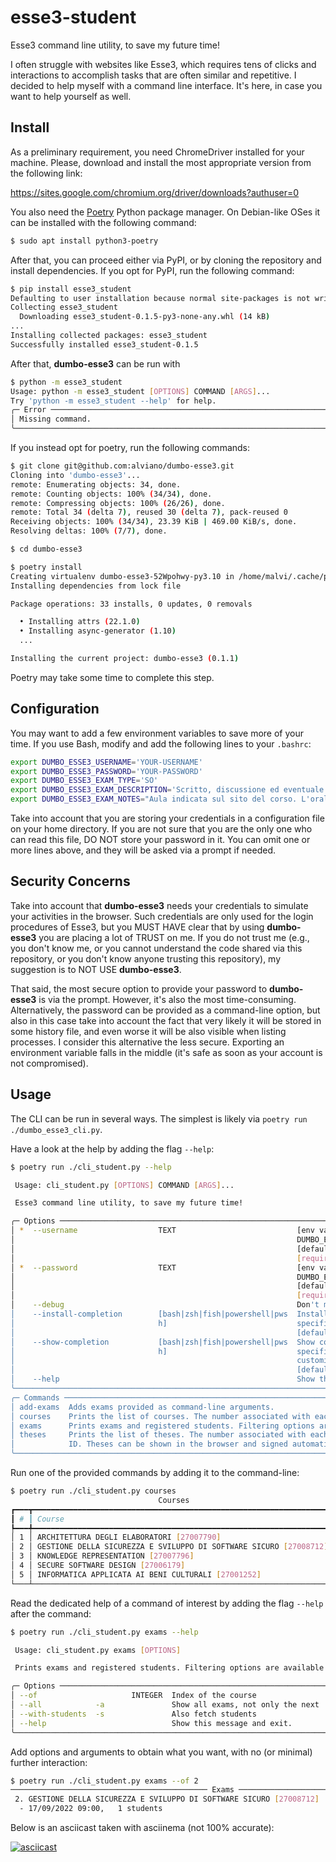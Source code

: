 # esse3-student

Esse3 command line utility, to save my future time!

I often struggle with websites like Esse3, which requires tens of clicks and interactions to accomplish tasks that are often similar and repetitive.
I decided to help myself with a command line interface.
It's here, in case you want to help yourself as well.


## Install

As a preliminary requirement, you need ChromeDriver installed for your machine.
Please, download and install the most appropriate version from the following link:

https://sites.google.com/chromium.org/driver/downloads?authuser=0

You also need the [Poetry](https://python-poetry.org/) Python package manager.
On Debian-like OSes it can be installed with the following command:
```bash
$ sudo apt install python3-poetry
```

After that, you can proceed either via PyPI, or by cloning the repository and install dependencies.
If you opt for PyPI, run the following command:
```bash
$ pip install esse3_student
Defaulting to user installation because normal site-packages is not writeable
Collecting esse3_student
  Downloading esse3_student-0.1.5-py3-none-any.whl (14 kB)
...
Installing collected packages: esse3_student
Successfully installed esse3_student-0.1.5
```

After that, **dumbo-esse3** can be run with
```bash
$ python -m esse3_student
Usage: python -m esse3_student [OPTIONS] COMMAND [ARGS]...
Try 'python -m esse3_student --help' for help.
╭─ Error ──────────────────────────────────────────────────────────────────────────────────────╮
│ Missing command.                                                                             │
╰──────────────────────────────────────────────────────────────────────────────────────────────╯
```

If you instead opt for poetry, run the following commands:
```bash
$ git clone git@github.com:alviano/dumbo-esse3.git
Cloning into 'dumbo-esse3'...
remote: Enumerating objects: 34, done.
remote: Counting objects: 100% (34/34), done.
remote: Compressing objects: 100% (26/26), done.
remote: Total 34 (delta 7), reused 30 (delta 7), pack-reused 0
Receiving objects: 100% (34/34), 23.39 KiB | 469.00 KiB/s, done.
Resolving deltas: 100% (7/7), done.

$ cd dumbo-esse3

$ poetry install
Creating virtualenv dumbo-esse3-52Wpohwy-py3.10 in /home/malvi/.cache/pypoetry/virtualenvs
Installing dependencies from lock file

Package operations: 33 installs, 0 updates, 0 removals

  • Installing attrs (22.1.0)
  • Installing async-generator (1.10)
  ...

Installing the current project: dumbo-esse3 (0.1.1)
```

Poetry may take some time to complete this step.


## Configuration

You may want to add a few environment variables to save more of your time.
If you use Bash, modify and add the following lines to your `.bashrc`:

```bash
export DUMBO_ESSE3_USERNAME='YOUR-USERNAME'
export DUMBO_ESSE3_PASSWORD='YOUR-PASSWORD'
export DUMBO_ESSE3_EXAM_TYPE='SO'
export DUMBO_ESSE3_EXAM_DESCRIPTION='Scritto, discussione ed eventuale orale'
export DUMBO_ESSE3_EXAM_NOTES="Aula indicata sul sito del corso. L'orale è facoltativo. (Room is reported on the website of the course. Oral examination is optional.)"
```

Take into account that you are storing your credentials in a configuration file on your home directory.
If you are not sure that you are the only one who can read this file, DO NOT store your password in it.
You can omit one or more lines above, and they will be asked via a prompt if needed.


## Security Concerns

Take into account that **dumbo-esse3** needs your credentials to simulate your activities in the browser.
Such credentials are only used for the login procedures of Esse3, but you MUST HAVE clear that by using **dumbo-esse3** you are placing a lot of TRUST on me.
If you do not trust me (e.g., you don't know me, or you cannot understand the code shared via this repository, or you don't know anyone trusting this repository), my suggestion is to NOT USE **dumbo-esse3**.

That said, the most secure option to provide your password to **dumbo-esse3** is via the prompt.
However, it's also the most time-consuming.
Alternatively, the password can be provided as a command-line option, but also in this case take into account the fact that very likely it will be stored in some history file, and even worse it will be also visible when listing processes.
I consider this alternative the less secure.
Exporting an environment variable falls in the middle (it's safe as soon as your account is not compromised).


## Usage

The CLI can be run in several ways.
The simplest is likely via `poetry run ./dumbo_esse3_cli.py`.

Have a look at the help by adding the flag `--help`:

```bash
$ poetry run ./cli_student.py --help

 Usage: cli_student.py [OPTIONS] COMMAND [ARGS]...

 Esse3 command line utility, to save my future time!

╭─ Options ────────────────────────────────────────────────────────────────────────────────────╮
│ *  --username                  TEXT                           [env var:                      │
│                                                               DUMBO_ESSE3_USERNAME]          │
│                                                               [default: None]                │
│                                                               [required]                     │
│ *  --password                  TEXT                           [env var:                      │
│                                                               DUMBO_ESSE3_PASSWORD]          │
│                                                               [default: None]                │
│                                                               [required]                     │
│    --debug                                                    Don't minimize browser         │
│    --install-completion        [bash|zsh|fish|powershell|pws  Install completion for the     │
│                                h]                             specified shell.               │
│                                                               [default: None]                │
│    --show-completion           [bash|zsh|fish|powershell|pws  Show completion for the        │
│                                h]                             specified shell, to copy it or │
│                                                               customize the installation.    │
│                                                               [default: None]                │
│    --help                                                     Show this message and exit.    │
╰──────────────────────────────────────────────────────────────────────────────────────────────╯
╭─ Commands ───────────────────────────────────────────────────────────────────────────────────╮
│ add-exams  Adds exams provided as command-line arguments.                                    │
│ courses    Prints the list of courses. The number associated with each course is used an ID. │
│ exams      Prints exams and registered students. Filtering options are available.            │
│ theses     Prints the list of theses. The number associated with each student is used as an  │
│            ID. Theses can be shown in the browser and signed automatically.                  │
╰──────────────────────────────────────────────────────────────────────────────────────────────╯
```


Run one of the provided commands by adding it to the command-line:

```bash
$ poetry run ./cli_student.py courses
                                 Courses
┏━━━┳━━━━━━━━━━━━━━━━━━━━━━━━━━━━━━━━━━━━━━━━━━━━━━━━━━━━━━━━━━━━━━━━━━━┓
┃ # ┃ Course                                                            ┃
┡━━━╇━━━━━━━━━━━━━━━━━━━━━━━━━━━━━━━━━━━━━━━━━━━━━━━━━━━━━━━━━━━━━━━━━━━┩
│ 1 │ ARCHITETTURA DEGLI ELABORATORI [27007790]                         │
│ 2 │ GESTIONE DELLA SICUREZZA E SVILUPPO DI SOFTWARE SICURO [27008712] │
│ 3 │ KNOWLEDGE REPRESENTATION [27007796]                               │
│ 4 │ SECURE SOFTWARE DESIGN [27006179]                                 │
│ 5 │ INFORMATICA APPLICATA AI BENI CULTURALI [27001252]                │
└───┴───────────────────────────────────────────────────────────────────┘
```


Read the dedicated help of a command of interest by adding the flag `--help` after the command:

```bash
$ poetry run ./cli_student.py exams --help

 Usage: cli_student.py exams [OPTIONS]

 Prints exams and registered students. Filtering options are available.

╭─ Options ────────────────────────────────────────────────────────────────────────────────────╮
│ --of                     INTEGER  Index of the course                                        │
│ --all            -a               Show all exams, not only the next                          │
│ --with-students  -s               Also fetch students                                        │
│ --help                            Show this message and exit.                                │
╰──────────────────────────────────────────────────────────────────────────────────────────────╯
```


Add options and arguments to obtain what you want, with no (or minimal) further interaction:

```bash
$ poetry run ./cli_student.py exams --of 2
──────────────────────────────────────────── Exams ─────────────────────────────────────────────
 2. GESTIONE DELLA SICUREZZA E SVILUPPO DI SOFTWARE SICURO [27008712]
  - 17/09/2022 09:00,   1 students
```


Below is an asciicast taken with asciinema (not 100% accurate):

[![asciicast](https://asciinema.org/a/5ONj9ykRH7u3Gr4ta6zkSdNZf.png)](https://asciinema.org/a/5ONj9ykRH7u3Gr4ta6zkSdNZf)